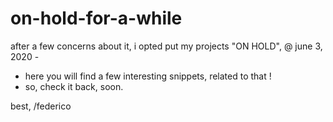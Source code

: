 # on-hold-for-a-while

after a few concerns about it, i opted put my projects "ON HOLD", @ june 3, 2020 -

- here you will find a few interesting snippets, related to that !
- so, check it back, soon.

best,
/federico

